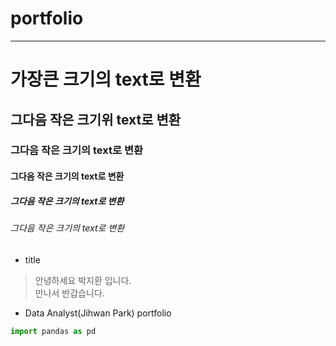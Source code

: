 # portfolio
-------------------------------


# 가장큰 크기의 text로 변환
## 그다음 작은 크기위 text로 변환
### 그다음 작은 크기의 text로 변환
#### 그다음 작은 크기의 text로 변환
##### 그다음 작은 크기의 text로 변환
###### 그다음 작은 크기의 text로 변환



* title
> 안녕하세요 박지환 입니다.   
> 만나서 반갑습니다.

+ Data Analyst(Jihwan Park) portfolio


``` python
import pandas as pd

```
